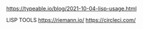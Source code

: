 https://typeable.io/blog/2021-10-04-lisp-usage.html

LISP TOOLS
https://riemann.io/
https://circleci.com/
